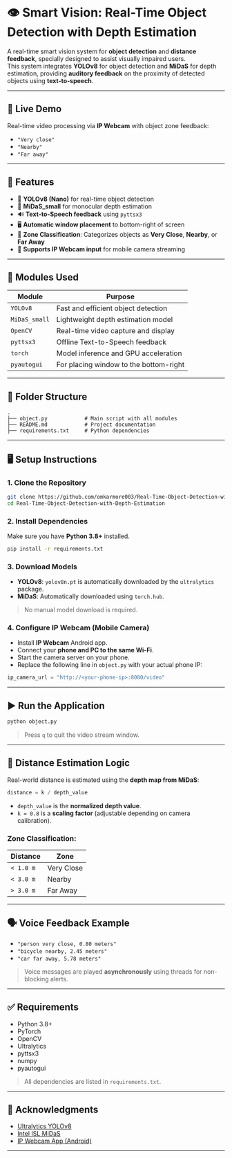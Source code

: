 # 👁️ Smart Vision: Real-Time Object Detection with Depth Estimation

A real-time smart vision system for **object detection** and **distance feedback**, specially designed to assist visually impaired users.  
This system integrates **YOLOv8** for object detection and **MiDaS** for depth estimation, providing **auditory feedback** on the proximity of detected objects using **text-to-speech**.

---

## 📸 Live Demo

Real-time video processing via **IP Webcam** with object zone feedback:
- `"Very close"`
- `"Nearby"`
- `"Far away"`

---

## 🚀 Features

- 🎯 **YOLOv8 (Nano)** for real-time object detection  
- 🧠 **MiDaS_small** for monocular depth estimation  
- 🔊 **Text-to-Speech feedback** using `pyttsx3`  
- 🖥️ **Automatic window placement** to bottom-right of screen  
- 🧠 **Zone Classification**: Categorizes objects as **Very Close**, **Nearby**, or **Far Away**  
- 📡 **Supports IP Webcam input** for mobile camera streaming  

---

## 🧩 Modules Used

| Module       | Purpose                                  |
|--------------|------------------------------------------|
| `YOLOv8`     | Fast and efficient object detection       |
| `MiDaS_small`| Lightweight depth estimation model        |
| `OpenCV`     | Real-time video capture and display       |
| `pyttsx3`    | Offline Text-to-Speech feedback           |
| `torch`      | Model inference and GPU acceleration      |
| `pyautogui`  | For placing window to the bottom-right    |

---

## 📂 Folder Structure

```
.
├── object.py            # Main script with all modules
├── README.md            # Project documentation
├── requirements.txt     # Python dependencies
```

---

## 🖥️ Setup Instructions

### 1. Clone the Repository

```bash
git clone https://github.com/omkarmore003/Real-Time-Object-Detection-with-Depth-Estimation
cd Real-Time-Object-Detection-with-Depth-Estimation
```

### 2. Install Dependencies

Make sure you have **Python 3.8+** installed.

```bash
pip install -r requirements.txt
```

### 3. Download Models

- **YOLOv8**: `yolov8n.pt` is automatically downloaded by the `ultralytics` package.
- **MiDaS**: Automatically downloaded using `torch.hub`.

> No manual model download is required.

### 4. Configure IP Webcam (Mobile Camera)

- Install **IP Webcam** Android app.
- Connect your **phone and PC to the same Wi-Fi**.
- Start the camera server on your phone.
- Replace the following line in `object.py` with your actual phone IP:

```python
ip_camera_url = "http://<your-phone-ip>:8080/video"
```

---

## ▶️ Run the Application

```bash
python object.py
```

> Press `q` to quit the video stream window.

---

## 📐 Distance Estimation Logic

Real-world distance is estimated using the **depth map from MiDaS**:

```python
distance = k / depth_value
```

- `depth_value` is the **normalized depth value**.
- `k = 0.8` is a **scaling factor** (adjustable depending on camera calibration).

### Zone Classification:

| Distance     | Zone        |
|--------------|-------------|
| `< 1.0 m`    | Very Close  |
| `< 3.0 m`    | Nearby      |
| `> 3.0 m`    | Far Away    |

---

## 🗣️ Voice Feedback Example

- `"person very close, 0.80 meters"`
- `"bicycle nearby, 2.45 meters"`
- `"car far away, 5.78 meters"`

> Voice messages are played **asynchronously** using threads for non-blocking alerts.

---

## ✅ Requirements

- Python 3.8+
- PyTorch
- OpenCV
- Ultralytics
- pyttsx3
- numpy
- pyautogui

> All dependencies are listed in `requirements.txt`.

---


## 🙏 Acknowledgments

- [Ultralytics YOLOv8](https://github.com/ultralytics/ultralytics)
- [Intel ISL MiDaS](https://github.com/intel-isl/MiDaS)
- [IP Webcam App (Android)](https://play.google.com/store/apps/details?id=com.pas.webcam)

---
